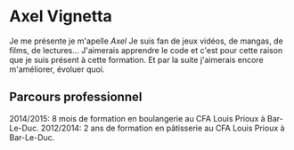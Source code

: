 # Axel Vignetta

Je me présente je m'apelle *Axel*
Je suis fan de jeux vidéos, de mangas, de films, de lectures...
J'aimerais apprendre le code et c'est pour cette raison que je suis présent à cette formation.
Et par la suite j'aimerais encore m'améliorer, évoluer quoi.



## Parcours professionnel 

2014/2015: 8 mois de formation en boulangerie au CFA Louis Prioux à Bar-Le-Duc.
2012/2014: 2 ans de formation en pâtisserie au CFA Louis Prioux à Bar-Le-Duc.